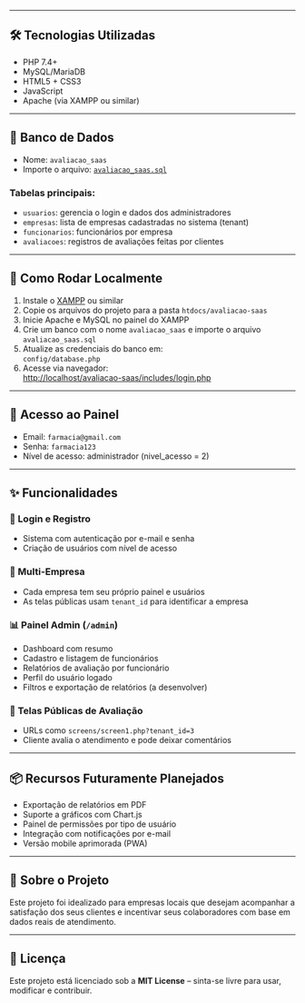 
---

## 🛠️ Tecnologias Utilizadas

- PHP 7.4+
- MySQL/MariaDB
- HTML5 + CSS3
- JavaScript
- Apache (via XAMPP ou similar)

---

## 💾 Banco de Dados

- Nome: `avaliacao_saas`
- Importe o arquivo: [`avaliacao_saas.sql`](./avaliacao_saas.sql)

### Tabelas principais:

- `usuarios`: gerencia o login e dados dos administradores
- `empresas`: lista de empresas cadastradas no sistema (tenant)
- `funcionarios`: funcionários por empresa
- `avaliacoes`: registros de avaliações feitas por clientes

---

## 🚀 Como Rodar Localmente

1. Instale o [XAMPP](https://www.apachefriends.org/) ou similar
2. Copie os arquivos do projeto para a pasta `htdocs/avaliacao-saas`
3. Inicie Apache e MySQL no painel do XAMPP
4. Crie um banco com o nome `avaliacao_saas` e importe o arquivo `avaliacao_saas.sql`
5. Atualize as credenciais do banco em:  
   `config/database.php`
6. Acesse via navegador:  
   [http://localhost/avaliacao-saas/includes/login.php](http://localhost/avaliacao-saas/includes/login.php)

---

## 🔐 Acesso ao Painel

- Email: `farmacia@gmail.com`  
- Senha: `farmacia123`  
- Nível de acesso: administrador (nivel_acesso = 2)

---

## ✨ Funcionalidades

### 👤 Login e Registro
- Sistema com autenticação por e-mail e senha
- Criação de usuários com nível de acesso

### 🏢 Multi-Empresa
- Cada empresa tem seu próprio painel e usuários
- As telas públicas usam `tenant_id` para identificar a empresa

### 📊 Painel Admin (`/admin`)
- Dashboard com resumo
- Cadastro e listagem de funcionários
- Relatórios de avaliação por funcionário
- Perfil do usuário logado
- Filtros e exportação de relatórios (a desenvolver)

### 📝 Telas Públicas de Avaliação
- URLs como `screens/screen1.php?tenant_id=3`
- Cliente avalia o atendimento e pode deixar comentários

---

## 📦 Recursos Futuramente Planejados

- Exportação de relatórios em PDF
- Suporte a gráficos com Chart.js
- Painel de permissões por tipo de usuário
- Integração com notificações por e-mail
- Versão mobile aprimorada (PWA)

---

## 🧠 Sobre o Projeto

Este projeto foi idealizado para empresas locais que desejam acompanhar a satisfação dos seus clientes e incentivar seus colaboradores com base em dados reais de atendimento.

---

## 📃 Licença

Este projeto está licenciado sob a **MIT License** – sinta-se livre para usar, modificar e contribuir.
